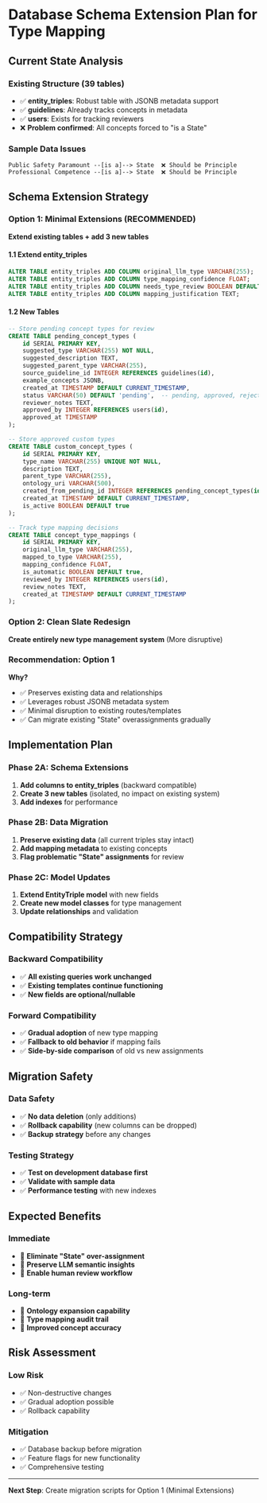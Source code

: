 # Database Schema Extension Plan for Type Mapping

## Current State Analysis

### Existing Structure (39 tables)
- ✅ **entity_triples**: Robust table with JSONB metadata support
- ✅ **guidelines**: Already tracks concepts in metadata
- ✅ **users**: Exists for tracking reviewers
- ❌ **Problem confirmed**: All concepts forced to "is a State"

### Sample Data Issues
```
Public Safety Paramount --[is a]--> State  ❌ Should be Principle
Professional Competence --[is a]--> State  ❌ Should be Principle
```

## Schema Extension Strategy

### Option 1: Minimal Extensions (RECOMMENDED)
**Extend existing tables + add 3 new tables**

#### 1.1 Extend entity_triples
```sql
ALTER TABLE entity_triples ADD COLUMN original_llm_type VARCHAR(255);
ALTER TABLE entity_triples ADD COLUMN type_mapping_confidence FLOAT;
ALTER TABLE entity_triples ADD COLUMN needs_type_review BOOLEAN DEFAULT false;
ALTER TABLE entity_triples ADD COLUMN mapping_justification TEXT;
```

#### 1.2 New Tables
```sql
-- Store pending concept types for review
CREATE TABLE pending_concept_types (
    id SERIAL PRIMARY KEY,
    suggested_type VARCHAR(255) NOT NULL,
    suggested_description TEXT,
    suggested_parent_type VARCHAR(255),
    source_guideline_id INTEGER REFERENCES guidelines(id),
    example_concepts JSONB,
    created_at TIMESTAMP DEFAULT CURRENT_TIMESTAMP,
    status VARCHAR(50) DEFAULT 'pending',  -- pending, approved, rejected
    reviewer_notes TEXT,
    approved_by INTEGER REFERENCES users(id),
    approved_at TIMESTAMP
);

-- Store approved custom types
CREATE TABLE custom_concept_types (
    id SERIAL PRIMARY KEY,
    type_name VARCHAR(255) UNIQUE NOT NULL,
    description TEXT,
    parent_type VARCHAR(255),
    ontology_uri VARCHAR(500),
    created_from_pending_id INTEGER REFERENCES pending_concept_types(id),
    created_at TIMESTAMP DEFAULT CURRENT_TIMESTAMP,
    is_active BOOLEAN DEFAULT true
);

-- Track type mapping decisions
CREATE TABLE concept_type_mappings (
    id SERIAL PRIMARY KEY,
    original_llm_type VARCHAR(255),
    mapped_to_type VARCHAR(255),
    mapping_confidence FLOAT,
    is_automatic BOOLEAN DEFAULT true,
    reviewed_by INTEGER REFERENCES users(id),
    review_notes TEXT,
    created_at TIMESTAMP DEFAULT CURRENT_TIMESTAMP
);
```

### Option 2: Clean Slate Redesign
**Create entirely new type management system** (More disruptive)

### Recommendation: Option 1

**Why?**
- ✅ Preserves existing data and relationships
- ✅ Leverages robust JSONB metadata system
- ✅ Minimal disruption to existing routes/templates
- ✅ Can migrate existing "State" overassignments gradually

## Implementation Plan

### Phase 2A: Schema Extensions
1. **Add columns to entity_triples** (backward compatible)
2. **Create 3 new tables** (isolated, no impact on existing system)
3. **Add indexes** for performance

### Phase 2B: Data Migration  
1. **Preserve existing data** (all current triples stay intact)
2. **Add mapping metadata** to existing concepts
3. **Flag problematic "State" assignments** for review

### Phase 2C: Model Updates
1. **Extend EntityTriple model** with new fields
2. **Create new model classes** for type management
3. **Update relationships** and validation

## Compatibility Strategy

### Backward Compatibility
- ✅ **All existing queries work unchanged**
- ✅ **Existing templates continue functioning**
- ✅ **New fields are optional/nullable**

### Forward Compatibility
- ✅ **Gradual adoption** of new type mapping
- ✅ **Fallback to old behavior** if mapping fails  
- ✅ **Side-by-side comparison** of old vs new assignments

## Migration Safety

### Data Safety
- ✅ **No data deletion** (only additions)
- ✅ **Rollback capability** (new columns can be dropped)
- ✅ **Backup strategy** before any changes

### Testing Strategy
- ✅ **Test on development database first**
- ✅ **Validate with sample data**
- ✅ **Performance testing** with new indexes

## Expected Benefits

### Immediate
- 🎯 **Eliminate "State" over-assignment**
- 🎯 **Preserve LLM semantic insights**
- 🎯 **Enable human review workflow**

### Long-term
- 🎯 **Ontology expansion capability**
- 🎯 **Type mapping audit trail**
- 🎯 **Improved concept accuracy**

## Risk Assessment

### Low Risk
- ✅ Non-destructive changes
- ✅ Gradual adoption possible
- ✅ Rollback capability

### Mitigation
- ✅ Database backup before migration
- ✅ Feature flags for new functionality
- ✅ Comprehensive testing

---

**Next Step**: Create migration scripts for Option 1 (Minimal Extensions)